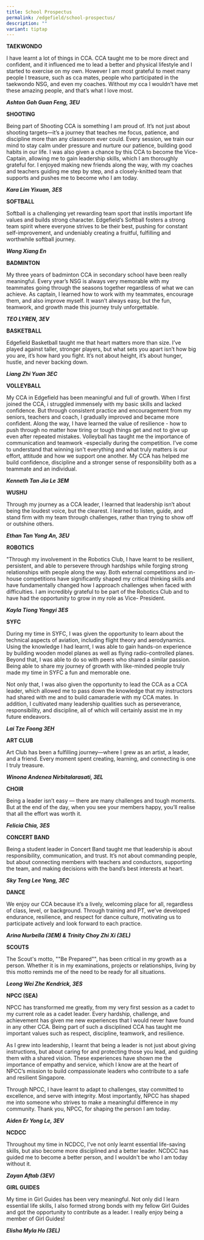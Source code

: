 ```yaml
---
title: School Prospectus
permalink: /edgefield/school-prospectus/
description: ""
variant: tiptap
---
```

<p><strong>TAEKWONDO</strong>
</p>
<p>I have learnt a lot of things in CCA. CCA taught me to be more direct
and confident, and it influenced me to lead a better and physical lifestyle
and I started to exercise on my own. However I am most grateful to meet
many people I treasure, such as cca mates, people who participated in the
taekwondo NSG, and even my coaches. Without my cca I wouldn’t have met
these amazing people, and that’s what I love most.</p>
<p><strong><em>Ashton Goh Guan Feng, 3EU</em></strong>
</p>
<p><strong>SHOOTING</strong>
</p>
<p>Being part of Shooting CCA is something I am proud of. It’s not just about
shooting targets—it’s a journey that teaches me focus, patience, and discipline
more than any classroom ever could. Every session, we train our mind to
stay calm under pressure and nurture our patience, building good habits
in our life. I was also given a chance by this CCA to become the Vice-Captain,
allowing me to gain leadership skills, which I am thoroughly grateful for.
I enjoyed making new friends along the way, with my coaches and teachers
guiding me step by step, and a closely-knitted team that supports and pushes
me to become who I am today.</p>
<p><strong><em>Kara Lim Yixuan, 3ES</em></strong>
</p>
<p><strong>SOFTBALL</strong>
</p>
<p>Softball is a challenging yet rewarding team sport that instils important
life values and builds strong character. Edgefield’s Softball fosters a
strong team spirit where everyone strives to be their best, pushing for
constant self-improvement, and undeniably creating a fruitful, fulfilling
and worthwhile softball journey.</p>
<p><strong><em>Wang Xiang En</em></strong>
</p>
<p><strong>BADMINTON</strong>
</p>
<p>My three years of badminton CCA in secondary school have been really meaningful.
Every year’s NSG is always very memorable with my teammates going through
the seasons together regardless of what we can achieve. As captain, I learned
how to work with my teammates, encourage them, and also improve myself.
It wasn’t always easy, but the fun, teamwork, and growth made this journey
truly unforgettable.</p>
<p><strong><em>TEO LYREN, 3EV</em></strong>
</p>
<p><strong>BASKETBALL</strong>
</p>
<p>Edgefield Basketball taught me that heart matters more than size. I’ve
played against taller, stronger players, but what sets you apart isn’t
how big you are, it’s how hard you fight. It’s not about height, it’s about
hunger, hustle, and never backing down.</p>
<p><strong><em>Liang Zhi Yuan 3EC</em></strong>
</p>
<p><strong>VOLLEYBALL</strong>
</p>
<p>My CCA in Edgefield has been meaningful and full of growth. When I first
joined the CCA, i struggled immensely with my basic skills and lacked confidence.
But through consistent practice and encouragement from my seniors, teachers
and coach, I gradually improved and became more confident. Along the way,
I have learned the value of resilience - how to push through no matter
how tiring or tough things get and not to give up even after repeated mistakes.
Volleyball has taught me the importance of communication and teamwork -especially
during the competition. I’ve come to understand that winning isn't everything
and what truly matters is our effort, attitude and how we support one another.
My CCA has helped me build confidence, discipline and a stronger sense
of responsibility both as a teammate and an individual.</p>
<p><strong><em>Kenneth Tan Jia Le 3EM</em></strong>
</p>
<p><strong>WUSHU</strong>
</p>
<p>Through my journey as a CCA leader, I learned that leadership isn’t about
being the loudest voice, but the clearest. I learned to listen, guide,
and stand firm with my team through challenges, rather than trying to show
off or outshine others.</p>
<p><strong><em>Ethan Tan Yong An, 3EU</em></strong>
</p>
<p><strong>ROBOTICS</strong>
</p>
<p>"Through my involvement in the Robotics Club, I have learnt to be resilient,
persistent, and able to persevere through hardships while forging strong
relationships with people along the way. Both external competitions and
in-house competitions have significantly shaped my critical thinking skills
and have fundamentally changed how I approach challenges when faced with
difficulties. I am incredibly grateful to be part of the Robotics Club
and to have had the opportunity to grow in my role as Vice- President.</p>
<p><strong><em>Kayla Tiong Yongyi 3ES</em></strong>
</p>
<p><strong>SYFC</strong>
</p>
<p>During my time in SYFC, I was given the opportunity to learn about the
technical aspects of aviation, including flight theory and aerodynamics.
Using the knowledge I had learnt, I was able to gain hands-on experience
by building wooden model planes as well as flying radio-controlled planes.
Beyond that, I was able to do so with peers who shared a similar passion.
Being able to share my journey of growth with like-minded people truly
made my time in SYFC a fun and memorable one.</p>
<p>Not only that, I was also given the opportunity to lead the CCA as a CCA
leader, which allowed me to pass down the knowledge that my instructors
had shared with me and to build camaraderie with my CCA mates. In addition,
I cultivated many leadership qualities such as perseverance, responsibility,
and discipline, all of which will certainly assist me in my future endeavors.</p>
<p><strong><em>Lai Tze Foong 3EH</em></strong>
</p>
<p><strong>ART CLUB</strong>
</p>
<p>Art Club has been a fulfilling journey—where I grew as an artist, a leader,
and a friend. Every moment spent creating, learning, and connecting is
one I truly treasure.</p>
<p><strong><em>Winona Andenea Nirbitalarasati, 3EL</em></strong>
</p>
<p><strong>CHOIR</strong>
</p>
<p>Being a leader isn’t easy — there are many challenges and tough moments.
But at the end of the day, when you see your members happy, you’ll realise
that all the effort was worth it.</p>
<p><strong><em>Felicia Chia, 3ES</em></strong>
</p>
<p><strong>CONCERT BAND</strong>
</p>
<p>Being a student leader in Concert Band taught me that leadership is about
responsibility, communication, and trust. It’s not about commanding people,
but about connecting members with teachers and conductors, supporting the
team, and making decisions with the band’s best interests at heart.</p>
<p><strong><em>Sky Teng Lee Yang, 3EC</em></strong>
</p>
<p><strong>DANCE</strong>
</p>
<p>We enjoy our CCA because it’s a lively, welcoming place for all, regardless
of class, level, or background. Through training and PT, we’ve developed
endurance, resilience, and respect for dance culture, motivating us to
participate actively and look forward to each practice.</p>
<p><strong><em>Arina Nurbella (3EM) &amp; Trinity Choy Zhi Xi (3EL)</em></strong>
</p>
<p><strong>SCOUTS</strong>
</p>
<p>The Scout's motto, ""Be Prepared"", has been critical in my growth as
a person. Whether it is in my examinations, projects or relationships,
living by this motto reminds me of the need to be ready for all situations.</p>
<p><strong><em>Leong Wei Zhe Kendrick, 3ES</em></strong>
</p>
<p><strong>NPCC (SEA)</strong>
</p>
<p>NPCC has transformed me greatly, from my very first session as a cadet
to my current role as a cadet leader. Every hardship, challenge, and achievement
has given me new experiences that I would never have found in any other
CCA. Being part of such a disciplined CCA has taught me important values
such as respect, discipline, teamwork, and resilience.</p>
<p>As I grew into leadership, I learnt that being a leader is not just about
giving instructions, but about caring for and protecting those you lead,
and guiding them with a shared vision. These experiences have shown me
the importance of empathy and service, which I know are at the heart of
NPCC’s mission to build compassionate leaders who contribute to a safe
and resilient Singapore.</p>
<p>Through NPCC, I have learnt to adapt to challenges, stay committed to
excellence, and serve with integrity. Most importantly, NPCC has shaped
me into someone who strives to make a meaningful difference in my community.
Thank you, NPCC, for shaping the person I am today.</p>
<p><strong><em>Aiden Er Yong Le, 3EV</em></strong>
</p>
<p><strong>NCDCC</strong>
</p>
<p>Throughout my time in NCDCC, I've not only learnt essential life-saving
skills, but also become more disciplined and a better leader. NCDCC has
guided me to become a better person, and I wouldn't be who I am today without
it.</p>
<p><strong><em>Zayan Aftab (3EV)</em></strong>
</p>
<p><strong>GIRL GUIDES</strong>
</p>
<p>My time in Girl Guides has been very meaningful. Not only did I learn
essential life skills, I also formed strong bonds with my fellow Girl Guides
and got the opportunity to contribute as a leader. I really enjoy being
a member of Girl Guides!</p>
<p><strong><em>Elisha Myla Ho (3EL)</em></strong>
</p>